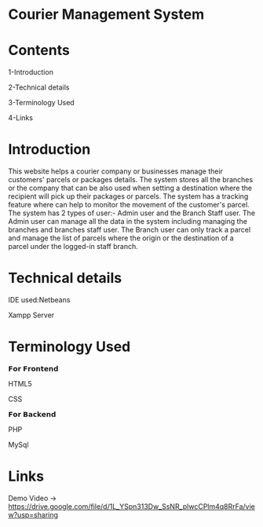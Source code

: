 # Courier Management System

# Contents

1-Introduction

2-Technical details

3-Terminology Used

4-Links

# Introduction
This website helps a courier company or businesses manage their customers' parcels or packages details. 
The system stores all the branches or the company that can be also used when setting a destination where the recipient will pick up their packages or parcels.
The system has a tracking feature where can help to monitor the movement of the customer's parcel. 
The system has 2 types of user:- Admin user and the Branch Staff user. The Admin user can manage all the data in the system including managing the branches and branches staff user. The Branch user can only track a parcel and manage the list of parcels where the origin or the destination of a parcel under the logged-in staff branch. 

# Technical details
IDE used:Netbeans

Xampp Server

# Terminology Used
𝗙𝗼𝗿 𝗙𝗿𝗼𝗻𝘁𝗲𝗻𝗱

HTML5

CSS

𝗙𝗼𝗿 𝗕𝗮𝗰𝗸𝗲𝗻𝗱

PHP

MySql

# Links
Demo Video -> https://drive.google.com/file/d/1L_YSpn313Dw_SsNR_plwcCPlm4q8RrFa/view?usp=sharing
